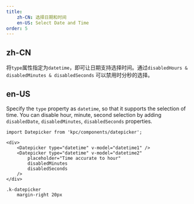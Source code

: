 ```yaml
---
title: 
    zh-CN: 选择日期和时间
    en-US: Select Date and Time
order: 5
---
```


## zh-CN

将`type`属性指定为`datetime`，即可让日期支持选择时间。通过`disabledHours & disabledMinutes & disabledSeconds`
可以禁用时分秒的选择。

## en-US

Specify the `type` property as `datetime`, so that it supports the selection of time. You can disable 
hour, minute, second selection by adding `disabledDate`, `disabledMinutes`, `disabledSeconds` properties.

```vdt
import Datepicker from 'kpc/components/datepicker';

<div>
    <Datepicker type="datetime" v-model="datetime1" />
    <Datepicker type="datetime" v-model="datetime2" 
        placeholder="Time accurate to hour"
        disabledMinutes
        disabledSeconds
    />
</div>
```

```styl
.k-datepicker
    margin-right 20px
```
